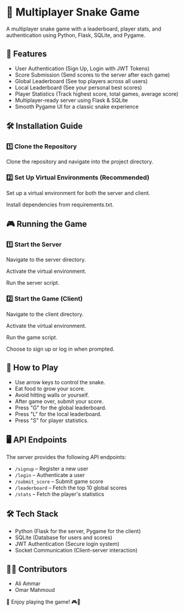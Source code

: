 # 🐍 Multiplayer Snake Game

A multiplayer snake game with a leaderboard, player stats, and authentication using Python, Flask, SQLite, and Pygame.

## 🚀 Features
- User Authentication (Sign Up, Login with JWT Tokens)
- Score Submission (Send scores to the server after each game)
- Global Leaderboard (See top players across all users)
- Local Leaderboard (See your personal best scores)
- Player Statistics (Track highest score, total games, average score)
- Multiplayer-ready server using Flask & SQLite
- Smooth Pygame UI for a classic snake experience

## 🛠️ Installation Guide

### 1️⃣ Clone the Repository
Clone the repository and navigate into the project directory.

### 2️⃣ Set Up Virtual Environments (Recommended)
Set up a virtual environment for both the server and client.

Install dependencies from requirements.txt.

## 🎮 Running the Game

### 1️⃣ Start the Server
Navigate to the server directory.

Activate the virtual environment.

Run the server script.

### 2️⃣ Start the Game (Client)
Navigate to the client directory.

Activate the virtual environment.

Run the game script.

Choose to sign up or log in when prompted.

## 🎯 How to Play
- Use arrow keys to control the snake.
- Eat food to grow your score.
- Avoid hitting walls or yourself.
- After game over, submit your score.
- Press "G" for the global leaderboard.
- Press "L" for the local leaderboard.
- Press "S" for player statistics.

## 🖥️ API Endpoints
The server provides the following API endpoints:

- `/signup` – Register a new user
- `/login` – Authenticate a user
- `/submit_score` – Submit game score
- `/leaderboard` – Fetch the top 10 global scores
- `/stats` – Fetch the player's statistics

## 🛠️ Tech Stack
- Python (Flask for the server, Pygame for the client)
- SQLite (Database for users and scores)
- JWT Authentication (Secure login system)
- Socket Communication (Client-server interaction)


## 👨‍💻 Contributors
- Ali Ammar
- Omar Mahmoud

🚀 Enjoy playing the game! 🎮🐍